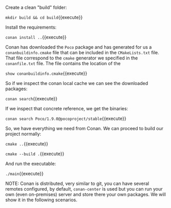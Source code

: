 Create a clean "build" folder:

`mkdir build && cd build`{{execute}}

Install the requirements:

`conan install ..`{{execute}}

Conan has downloaded the ``Poco`` package and has generated for us a ``conanbuildinfo.cmake`` file that
can be included in the ``CMakeLists.txt`` file. That file correspond to the ``cmake`` generator we specified in the 
`conanfile.txt` file. The file contains the location of the 

`show conanbuildinfo.cmake`{{execute}}

So if we inspect the conan local cache we can see the downloaded packages:

`conan search`{{execute}}

If we inspect that concrete reference, we get the binaries:

`conan search Poco/1.9.0@pocoproject/stable`{{execute}}


So, we have everything we need from Conan. We can proceed to build our project normally:


`cmake ..`{{execute}}

`cmake --build .`{{execute}}

And run the executable:

`./main`{{execute}}


NOTE: Conan is distributed, very similar to git, you can have several remotes configured, by default, `conan-center` 
is used but you can run your own (even on-premises) server and store there your own packages.
We will show it in the following scenarios.


